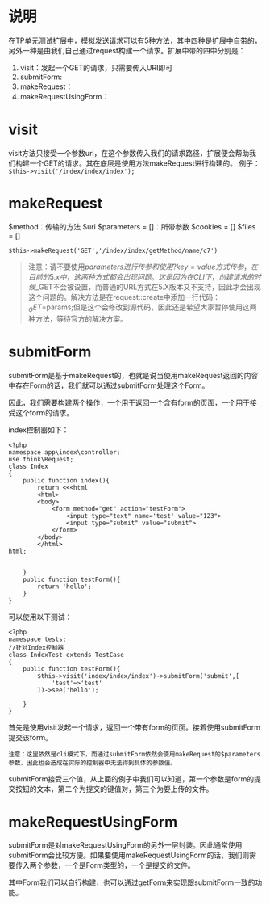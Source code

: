 # 说明
在TP单元测试扩展中，模拟发送请求可以有5种方法，其中四种是扩展中自带的，另外一种是由我们自己通过request构建一个请求。扩展中带的四中分别是：
1. visit：发起一个GET的请求，只需要传入URI即可
2. submitForm:
3. makeRequest：
4. makeRequestUsingForm：

# visit
visit方法只接受一个参数uri，在这个参数传入我们的请求路径，扩展便会帮助我们构建一个GET的请求。其在底层是使用方法makeRequest进行构建的。
例子：
`$this->visit('/index/index/index');`

# makeRequest
$method：传输的方法
$uri
$parameters = []：所带参数
$cookies = []
$files = []

`$this->makeRequest('GET','/index/index/getMethod/name/c7')`

>注意：请不要使用$parameters进行传参和使用?key=value方式传参，在目前的5.x中，这两种方式都会出现问题。这是因为在CLI下，创建请求的时候$_GET不会被设置，而普通的URL方式在5.X版本又不支持，因此才会出现这个问题的。解决方法是在request::create中添加一行代码：$_GET=$params;但是这个会修改到源代码，因此还是希望大家暂停使用这两种方法，等待官方的解决方案。

# submitForm
submitForm是基于makeRequest的，也就是说当使用makeRequest返回的内容中存在Form的话，我们就可以通过submitForm处理这个Form。

因此，我们需要构建两个操作，一个用于返回一个含有form的页面，一个用于接受这个form的请求。

index控制器如下：
~~~
<?php
namespace app\index\controller;
use think\Request;
class Index
{
	public function index(){
		return <<<html
		<html>
		<body>
			<form method="get" action="testForm">
				<input type="text" name='test' value="123">
				<input type="submit" value="submit">
			</form>
		</body>
		</html>
html;
		

	}
	public function testForm(){
		return 'hello';
	}
}
~~~

可以使用以下测试：
~~~
<?php
namespace tests;
//针对Index控制器
class IndexTest extends TestCase
{
	public function testForm(){
		$this->visit('index/index/index')->submitForm('submit',[
			'test'=>'test'
		])->see('hello');

	}
}
~~~

首先是使用visit发起一个请求，返回一个带有form的页面。接着使用submitForm提交该form。

~~~
注意：这里依然是cli模式下，而通过submitForm依然会使用makeRequest的$parameters参数，因此也会造成在实际的控制器中无法得到具体的参数值。
~~~

submitForm接受三个值，从上面的例子中我们可以知道，第一个参数是form的提交按钮的文本，第二个为提交的键值对，第三个为要上传的文件。

# makeRequestUsingForm
submitForm是对makeRequestUsingForm的另外一层封装。因此通常使用submitForm会比较方便。如果要使用makeRequestUsingForm的话，我们则需要传入两个参数，一个是Form类型的，一个是提交的文件。

其中Form我们可以自行构建，也可以通过getForm来实现跟submitForm一致的功能。